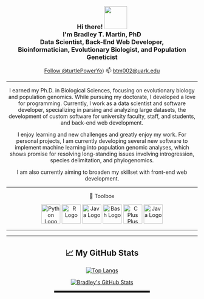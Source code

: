 <!--
**btmartin721/btmartin721** is a ✨ _special_ ✨ repository because its `README.md` (this file) appears on your GitHub profile.
-->

<div align="center">
  

  <br>
  
<h3>Hi there! <img src="https://media.giphy.com/media/qQh0DBncuFJwQ/giphy.gif" width="60px"><br>I'm Bradley T. Martin, PhD<br>Data Scientist, Back-End Web Developer, <br>Bioinformatician, Evolutionary Biologist, and Population Geneticist<br></h3>

<a href="https://twitter.com/TwitterDev?ref_src=twsrc%5Etfw" class="twitter-follow-button" data-show-count="false">Follow @turtlePowerYo</a><script async src="https://platform.twitter.com/widgets.js" charset="utf-8"></script>) 📫 btm002@uark.edu

----------

I earned my Ph.D. in Biological Sciences, focusing on evolutionary biology and population genomics. While pursuing my doctorate, I developed a love for programming. Currently, I work as a data scientist and software developer, specializing in parsing and analyzing large datasets, the development of custom software for university faculty, staff, and students, and back-end web development.

I enjoy learning and new challenges and greatly enjoy my work. For personal projects, I am currently developing several new software to implement machine learning into population genomic analyses, which shows promise for resolving long-standing issues involving introgression, species delimitation, and phylogenomics.

I am also currently aiming to broaden my skillset with front-end web development.

----------

🧰 Toolbox

<img src="https://worldvectorlogo.com/download/python-4.svg" alt="Python Logo" width="50" height="50"/> <img src="https://worldvectorlogo.com/download/r-lang.svg" alt="R Logo" width="50" height="50"/> <img src="https://worldvectorlogo.com/download/java-4.svg" alt="Java Logo" width="50" height="50"/> <img src="https://worldvectorlogo.com/download/bash-1.svg" alt="Bash Logo" width="50" height="50"/> <img src="https://worldvectorlogo.com/download/c.svg" alt="C Plus Plus Logo" width="50" height="50"/> <img src="https://worldvectorlogo.com/download/aws-2.svg" alt="Java Logo" width="50" height="50"/>


----------


--------

## &#x1f4c8; My GitHub Stats

[![Top Langs](https://github-readme-stats.vercel.app/api/top-langs/?username=btmartin721&&theme=radical)](https://github.com/anuraghazra/github-readme-stats)

[![Bradley's GitHub Stats](https://github-readme-stats.vercel.app/api?username=btmartin721&theme=radical)](https://github.com/anuraghazra/github-readme-stats)


<hr width="50%" style="height:5px;">
